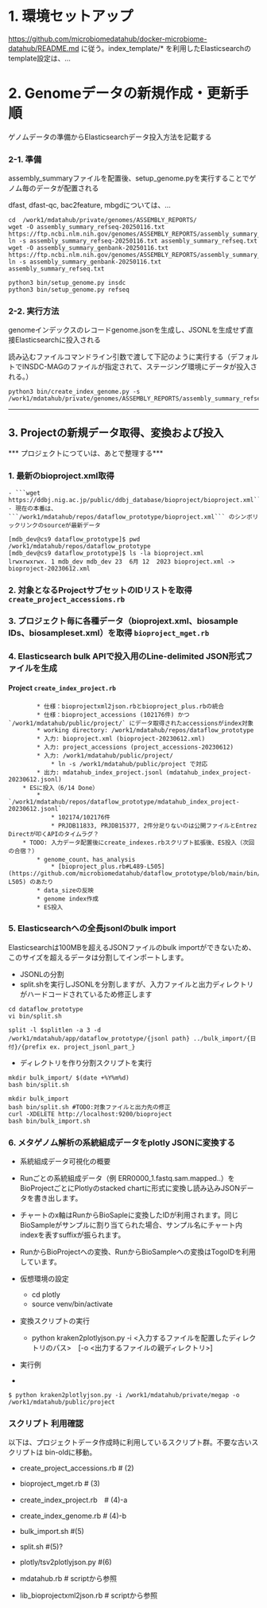 # 1. 環境セットアップ
https://github.com/microbiomedatahub/docker-microbiome-datahub/README.md に従う。index_template/* を利用したElasticsearchのtemplate設定は、...


# 2. Genomeデータの新規作成・更新手順
ゲノムデータの準備からElasticsearchデータ投入方法を記載する

### 2-1. 準備
assembly_summaryファイルを配置後、setup_genome.pyを実行することでゲノム毎のデータが配置される

dfast, dfast-qc, bac2feature, mbgdについては、...

```
cd  /work1/mdatahub/private/genomes/ASSEMBLY_REPORTS/
wget -O assembly_summary_refseq-20250116.txt https://ftp.ncbi.nlm.nih.gov/genomes/ASSEMBLY_REPORTS/assembly_summary_refseq.txt
ln -s assembly_summary_refseq-20250116.txt assembly_summary_refseq.txt
wget -O assembly_summary_genbank-20250116.txt https://ftp.ncbi.nlm.nih.gov/genomes/ASSEMBLY_REPORTS/assembly_summary_genbank.txt
ln -s assembly_summary_genbank-20250116.txt assembly_summary_refseq.txt

python3 bin/setup_genome.py insdc
python3 bin/setup_genome.py refseq

```

### 2-2. 実行方法
genomeインデックスのレコードgenome.jsonを生成し、JSONLを生成せず直接Elasticsearchに投入される

読み込むファイルコマンドライン引数で渡して下記のように実行する（デフォルトでINSDC-MAGのファイルが指定されて、ステージング環境にデータが投入される。）

```
python3 bin/create_index_genome.py -s /work1/mdatahub/private/genomes/ASSEMBLY_REPORTS/assembly_summary_refseq.txt
```

---

## 3. Projectの新規データ取得、変換および投入
*** プロジェクトにつていは、あとで整理する***


### 1. 最新のbioproject.xml取得
    - ```wget https://ddbj.nig.ac.jp/public/ddbj_database/bioproject/bioproject.xml```
    - 現在の本番は、```/work1/mdatahub/repos/dataflow_prototype/bioproject.xml``` のシンボリックリンクのsourceが最新データ

```
[mdb_dev@cs9 dataflow_prototype]$ pwd
/work1/mdatahub/repos/dataflow_prototype
[mdb_dev@cs9 dataflow_prototype]$ ls -la bioproject.xml
lrwxrwxrwx. 1 mdb_dev mdb_dev 23  6月 12  2023 bioproject.xml -> bioproject-20230612.xml
```

### 2. 対象となるProjectサブセットのIDリストを取得 `create_project_accessions.rb `
### 3. プロジェクト毎に各種データ（bioprojext.xml、biosample IDs、biosampleset.xml）を取得 `bioproject_mget.rb`
### 4. Elasticsearch bulk APIで投入用のLine-delimited JSON形式ファイルを生成 

#### Project `create_index_project.rb`

```
        * 仕様：bioprojectxml2json.rbとbioproject_plus.rbの統合
        * 仕様：bioproject_accessions (102176件) かつ `/work1/mdatahub/public/project/` にデータ取得されたaccessionsがindex対象
        * working directory: /work1/mdatahub/repos/dataflow_prototype
        * 入力: bioproject.xml (bioproject-20230612.xml)
        * 入力: project_accessions (project_accessions-20230612)
        * 入力: /work1/mdatahub/public/project/
            * ln -s /work1/mdatahub/public/project で対応
        * 出力: mdatahub_index_project.jsonl (mdatahub_index_project-20230612.jsonl)
    * ESに投入（6/14 Done）
        * `/work1/mdatahub/repos/dataflow_prototype/mdatahub_index_project-20230612.jsonl`
            * 102174/102176件
            * PRJDB11833, PRJDB15377, 2件分足りないのは公開ファイルとEntrez Directが叩くAPIのタイムラグ？
    * TODO: 入力データ配置後にcreate_indexes.rbスクリプト拡張後、ES投入（次回の合宿？）
        * genome_count、has_analysis
            * [bioproject_plus.rb#L489-L505](https://github.com/microbiomedatahub/dataflow_prototype/blob/main/bin/bioproject_plus.rb#L489-L505) のあたり
        * data_sizeの反映
        * genome index作成
        * ES投入
```


### 5. Elasticsearchへの全長jsonlのbulk import

Elasticsearchは100MBを超えるJSONファイルのbulk importができないため、このサイズを超えるデータは分割してインポートします。

- JSONLの分割
- split.shを実行しJSONLを分割しますが、入力ファイルと出力ディレクトリがハードコードされているため修正します
```
cd dataflow_prototype
vi bin/split.sh

split -l $splitlen -a 3 -d /work1/mdatahub/app/dataflow_prototype/{jsonl path} ../bulk_import/{日付}/{prefix ex. project_jsonl_part_}
```

- ディレクトリを作り分割スクリプトを実行

```
mkdir bulk_import/ $(date +%Y%m%d)
bash bin/split.sh 
```

```
mkdir bulk_import
bash bin/split.sh #TODO:対象ファイルと出力先の修正
curl -XDELETE http://localhost:9200/bioproject 
bash bin/bulk_import.sh
```

### 6. メタゲノム解析の系統組成データをplotly JSONに変換する

- 系統組成データ可視化の概要
- Runごとの系統組成データ（例 ERR0000_1.fastq.sam.mapped..）をBioProjectごとにPlotlyのstacked chartに形式に変換し読み込みJSONデータを書き出します。
- チャートのx軸はRunからBioSapleに変換したIDが利用されます。同じBioSampleがサンプルに割り当てられた場合、サンプル名にチャート内indexを表すsuffixが振られます。
- RunからBioProjectへの変換、RunからBioSampleへの変換はTogoIDを利用しています。

- 仮想環境の設定
  - cd plotly
  - source venv/bin/activate　

- 変換スクリプトの実行
  - python kraken2plotlyjson.py -i <入力するファイルを配置したディレクトリのパス>　[-o <出力するファイルの親ディレクトリ>]

- 実行例
- 
```
$ python kraken2plotlyjson.py -i /work1/mdatahub/private/megap -o /work1/mdatahub/public/project
```

### スクリプト 利用確認
以下は、プロジェクトデータ作成時に利用しているスクリプト群。不要な古いスクリプトは bin-oldに移動。
* create_project_accessions.rb # (2)
* bioproject_mget.rb # (3)
* create_index_project.rb　# (4)-a
* create_index_genome.rb # (4)-b
* bulk_import.sh #(5)
* split.sh #(5)?
* plotly/tsv2plotlyjson.py #(6) 

* mdatahub.rb # scriptから参照
* lib_bioprojectxml2json.rb # scriptから参照

